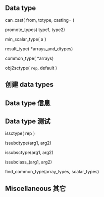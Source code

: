 ## Data type

can\_cast\( from, totype, casting= \)

promote\_types\( type1, type2\)

min\_scalar\_type\( a \)

result\_type\( \*arrays\_and\_dtypes\)

common\_type\( \*arrays\)

obj2sctype\( `rep`,   default \)

## 创建 data types

## Data type 信息

## Data type 测试

issctype\( rep \)

issubdtype\(arg1, arg2\)

issubsctype\(arg1, arg2\)

issubclass\_\(arg1, arg2\)

find\_common\_type\(array\_types, scalar\_types\)

## Miscellaneous 其它



